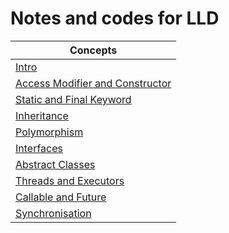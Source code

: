 # Notes and codes for LLD
| Concepts                                                                   |
|----------------------------------------------------------------------------|
| [Intro](./notes/1_Intro)                                                   |
| [Access Modifier and Constructor](./notes/2_AccessModifiersandConstructor) |
| [Static and Final Keyword](./notes/3_StaticandFinalKeyword)                |
| [Inheritance](./notes/4_Inheritance)                                       |
| [Polymorphism](./notes/5_Polymorphism)                                     |
| [Interfaces](./notes/6_Interfaces)                                         |
| [Abstract Classes](./notes/7_AbstractClasses)                              |
| [Threads and Executors](./notes/8_Threads_Executors)                       |
| [Callable and Future](./notes/9_Callable_Future)                           |
| [Synchronisation](./notes/10_Synchronisation)                              |
